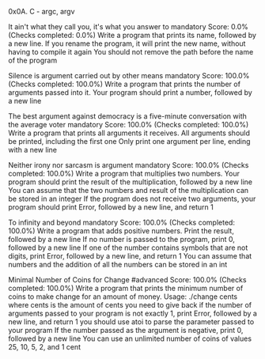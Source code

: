 0x0A. C - argc, argv

It ain't what they call you, it's what you answer to mandatory Score: 0.0% (Checks completed: 0.0%) Write a program that prints its name, followed by a new line.
If you rename the program, it will print the new name, without having to compile it again You should not remove the path before the name of the program

Silence is argument carried out by other means mandatory Score: 100.0% (Checks completed: 100.0%) Write a program that prints the number of arguments passed into it.
Your program should print a number, followed by a new line

The best argument against democracy is a five-minute conversation with the average voter mandatory Score: 100.0% (Checks completed: 100.0%) Write a program that prints all arguments it receives.
All arguments should be printed, including the first one Only print one argument per line, ending with a new line

Neither irony nor sarcasm is argument mandatory Score: 100.0% (Checks completed: 100.0%) Write a program that multiplies two numbers.
Your program should print the result of the multiplication, followed by a new line You can assume that the two numbers and result of the multiplication can be stored in an integer If the program does not receive two arguments, your program should print Error, followed by a new line, and return 1

To infinity and beyond mandatory Score: 100.0% (Checks completed: 100.0%) Write a program that adds positive numbers.
Print the result, followed by a new line If no number is passed to the program, print 0, followed by a new line If one of the number contains symbols that are not digits, print Error, followed by a new line, and return 1 You can assume that numbers and the addition of all the numbers can be stored in an int

Minimal Number of Coins for Change #advanced Score: 100.0% (Checks completed: 100.0%) Write a program that prints the minimum number of coins to make change for an amount of money.
Usage: ./change cents where cents is the amount of cents you need to give back if the number of arguments passed to your program is not exactly 1, print Error, followed by a new line, and return 1 you should use atoi to parse the parameter passed to your program If the number passed as the argument is negative, print 0, followed by a new line You can use an unlimited number of coins of values 25, 10, 5, 2, and 1 cent
